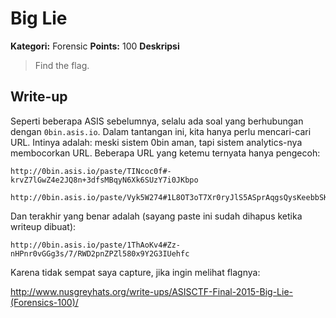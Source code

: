 # Big Lie

**Kategori:** Forensic
**Points:** 100
**Deskripsi**

> Find the flag.

## Write-up

Seperti beberapa ASIS sebelumnya, selalu ada soal yang berhubungan dengan `0bin.asis.io`. Dalam tantangan ini, kita hanya perlu mencari-cari URL. Intinya adalah: meski sistem 0bin aman, tapi sistem analytics-nya membocorkan URL. Beberapa URL yang ketemu ternyata hanya pengecoh:

    http://0bin.asis.io/paste/TINcoc0f#-krvZ7lGwZ4e2JQ8n+3dfsMBqyN6Xk6SUzY7i0JKbpo  
    
    http://0bin.asis.io/paste/Vyk5W274#1L8OT3oT7Xr0ryJlS5ASprAqgsQysKeebbSK90gGyQo


Dan terakhir yang benar adalah (sayang paste ini sudah dihapus ketika writeup dibuat):

    http://0bin.asis.io/paste/1ThAoKv4#Zz-nHPnr0vGGg3s/7/RWD2pnZPZl580x9Y2G3IUehfc


Karena tidak sempat saya capture, jika ingin melihat flagnya:

<http://www.nusgreyhats.org/write-ups/ASISCTF-Final-2015-Big-Lie-(Forensics-100)/>
